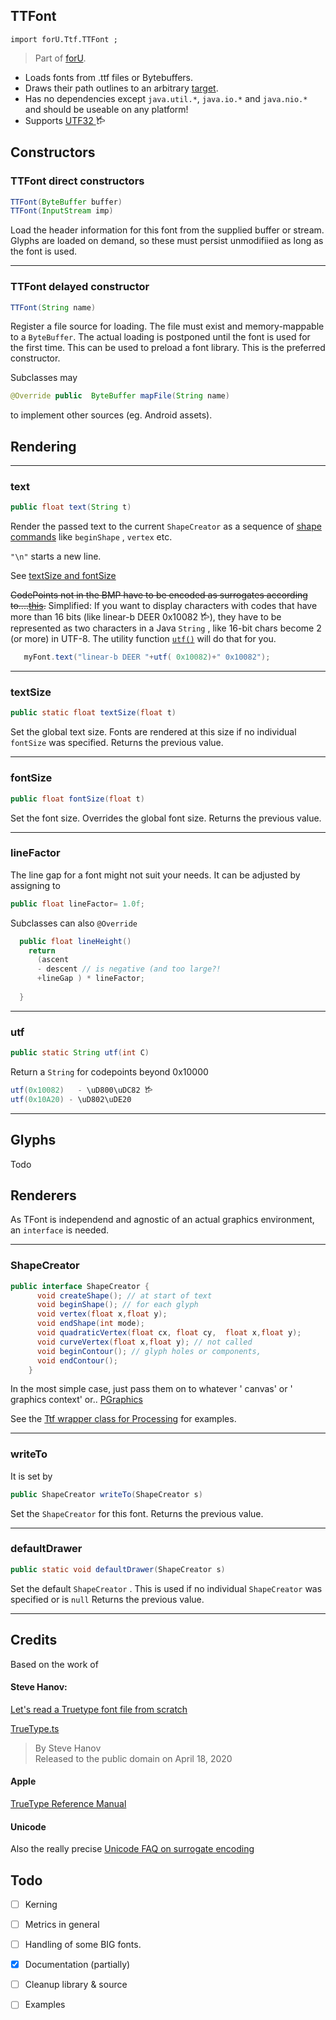 

## TTFont

`import forU.Ttf.TTFont ;`
> Part of [forU](README.md).
- Loads fonts from .ttf files or Bytebuffers.
- Draws their path outlines to an arbitrary [target](#renderers).
- Has no dependencies except `java.util.*`,  `java.io.*` and `java.nio.*` and should be useable on any platform! 
- Supports [ UTF32 ](#utf) 𐂂

## Constructors

### TTFont direct constructors
```Java
TTFont(ByteBuffer buffer) 
TTFont(InputStream imp)
```
Load the header information for this font from the supplied buffer or stream.
Glyphs are loaded on demand, so these must persist unmodifiied as long as the font is used.

---

### TTFont delayed constructor
```Java
TTFont(String name) 
```
Register a file source for loading.
The file must exist and memory-mappable to a `ByteBuffer`.
The actual loading is postponed until the font is  used for the first time.
This can be used to preload a font library.
This is the preferred constructor.

Subclasses may 
```Java 
@Override public  ByteBuffer mapFile(String name)
```
to implement other sources (eg. Android assets).

## Rendering

---
### text
```Java
public float text(String t) 
```
Render the passed text to the current `ShapeCreator` as a sequence of [shape commands](#shapecreator) like `beginShape` , `vertex` etc. 

`"\n"` starts a new line.

 See [textSize and fontSize](#textsize)

~~CodePoints not in the BMP have to be encoded as surrogates according to....[this](http://www.unicode.org/faq//utf_bom.html#utf16-3).~~
Simplified: If you want to display characters with codes that have more than 16 bits (like linear-b DEER 0x10082 𐂂), they have to be represented as two characters in a Java `String` , like 16-bit chars become 2 (or more) in UTF-8.
The utility function  [`utf()`](#utf) will do that for you.
```Java
   myFont.text("linear-b DEER "+utf( 0x10082)+" 0x10082");
```

---
### textSize
```Java
public static float textSize(float t)
```
Set the global text size. Fonts are rendered at this size if no individual `fontSize` was specified.
Returns the previous value.

---
### fontSize
```Java
public float fontSize(float t)
```
Set the font size. Overrides the global font size.
Returns the previous value.

---
### lineFactor

The line gap for a font might not suit your needs.
It can be adjusted by assigning to
```Java
public float lineFactor= 1.0f;
```
Subclasses can also `@Override`
```Java
  public float lineHeight() 
    return 
      (ascent
      - descent // is negative (and too large?!
      +lineGap ) * lineFactor;
  
  }
```

---
### utf
```Java
public static String utf(int C)
```
Return a `String` for codepoints beyond 0x10000

```Java
utf(0x10082)   - \uD800\uDC82 𐂂
utf(0x10A20) - \uD802\uDE20
```
---
## Glyphs

Todo

## Renderers

As TFont is independend and agnostic of an actual graphics environment, an `interface` is needed.

---
### ShapeCreator
```Java
public interface ShapeCreator {
      void createShape(); // at start of text
      void beginShape(); // for each glyph
      void vertex(float x,float y);
      void endShape(int mode);
      void quadraticVertex(float cx, float cy,  float x,float y);
      void curveVertex(float x,float y); // not called
      void beginContour(); // glyph holes or components,
      void endContour();
    }
```
In the most simple case, just pass them on to whatever ' canvas' or ' graphics context' or..
[PGraphics](src/TrueWords/ShapeDrawer.java)

See the  [Ttf wrapper class for Processing](Ttf.md) for examples.

---
### writeTo
It is set by
```Java
public ShapeCreator writeTo(ShapeCreator s) 
```
Set the `ShapeCreator` for this font. 
Returns the previous value.

---

### defaultDrawer
```Java
public static void defaultDrawer(ShapeCreator s)
```
  Set the default `ShapeCreator` . This is used if no individual `ShapeCreator` was specified or is `null`
Returns the previous value.

 --- 
## Credits

  Based on the work of 
  
#### Steve Hanov:

 
 [Let's read a Truetype font file from scratch](http://stevehanov.ca/blog/?id=143)

 [TrueType.ts]( https://gist.github.com/smhanov/f009a02c00eb27d99479a1e37c1b3354)
 > By Steve Hanov  
>  Released to the public domain on April 18, 2020

#### Apple

 [TrueType Reference Manual](
https://developer.apple.com/fonts/TrueType-Reference-Manual/)

#### Unicode
Also the really precise [Unicode FAQ on surrogate encoding]( http://www.unicode.org/faq//utf_bom.html#utf16-3)
 
## Todo
 
 - [ ] Kerning
 - [ ] Metrics in general
 - [ ] Handling of some BIG fonts.
 - [x] Documentation (partially)
 - [ ] Cleanup library & source
 - [ ] Examples



